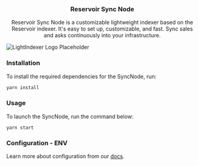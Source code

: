 <h3 align="center">Reservoir Sync Node</h3>
  <p align="center">
    Reservoir Sync Node is a customizable lightweight indexer based on the Reservoir indexer. It's easy to set up, customizable, and fast. Sync sales and asks continuously into your infrastructure.
  </p>

![LightIndexer Logo Placeholder](https://dashboard.reservoir.tools/reservoir.svg)

### Installation

To install the required dependencies for the SyncNode, run:

```bash
yarn install
```

### Usage

To launch the SyncNode, run the command below:

```
yarn start
```

### Configuration - ENV

Learn more about configuration from our [docs](https://docs.reservoir.tools/reference/reservoir-sync-node).

